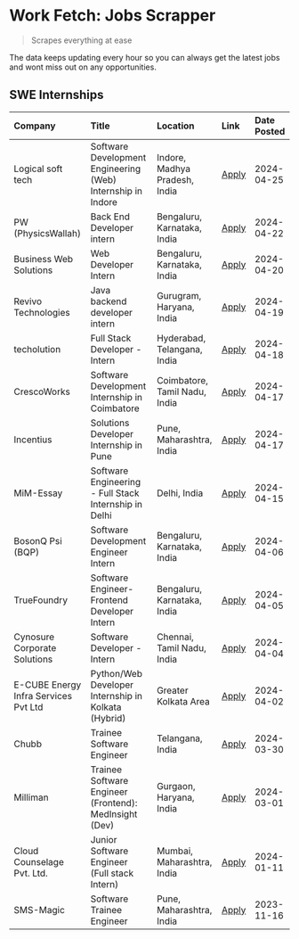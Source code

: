 # Work Fetch: Jobs Scrapper
> Scrapes everything at ease

The data keeps updating every hour so you can always get the latest jobs and wont miss out on any opportunities.

## SWE Internships
<!--START_SECTION:workfetch-->
| Company                              | Title                                                       | Location                      | Link                                                                                                                                                                                                                                                                                     | Date Posted   |
|:-------------------------------------|:------------------------------------------------------------|:------------------------------|:-----------------------------------------------------------------------------------------------------------------------------------------------------------------------------------------------------------------------------------------------------------------------------------------|:--------------|
| Logical soft tech                    | Software Development Engineering (Web) Internship in Indore | Indore, Madhya Pradesh, India | [Apply](https://in.linkedin.com/jobs/view/software-development-engineering-web-internship-in-indore-at-logical-soft-tech-3911339813?refId=RA9L4xJEzVGlDTO3r5mNbQ%3D%3D&trackingId=yYJ4c0uYYPRhiLKsssaRqQ%3D%3D&position=24&pageNum=0&trk=public_jobs_jserp-result_search-card)           | 2024-04-25    |
| PW (PhysicsWallah)                   | Back End Developer intern                                   | Bengaluru, Karnataka, India   | [Apply](https://in.linkedin.com/jobs/view/back-end-developer-intern-at-pw-physicswallah-3907293630?refId=RA9L4xJEzVGlDTO3r5mNbQ%3D%3D&trackingId=H%2Fps2g4rezggBqFARQFDKg%3D%3D&position=19&pageNum=0&trk=public_jobs_jserp-result_search-card)                                          | 2024-04-22    |
| Business Web Solutions               | Web Developer Intern                                        | Bengaluru, Karnataka, India   | [Apply](https://in.linkedin.com/jobs/view/web-developer-intern-at-business-web-solutions-3906717928?refId=RA9L4xJEzVGlDTO3r5mNbQ%3D%3D&trackingId=A8jka4HDzZR7mn44%2FPdqCQ%3D%3D&position=14&pageNum=0&trk=public_jobs_jserp-result_search-card)                                         | 2024-04-20    |
| Revivo Technologies                  | Java backend developer intern                               | Gurugram, Haryana, India      | [Apply](https://in.linkedin.com/jobs/view/java-backend-developer-intern-at-revivo-technologies-3906034446?refId=RA9L4xJEzVGlDTO3r5mNbQ%3D%3D&trackingId=t2IXneSB%2BAydTSzxZFRs1w%3D%3D&position=23&pageNum=0&trk=public_jobs_jserp-result_search-card)                                   | 2024-04-19    |
| techolution                          | Full Stack Developer - Intern                               | Hyderabad, Telangana, India   | [Apply](https://in.linkedin.com/jobs/view/full-stack-developer-intern-at-techolution-3904814977?refId=RA9L4xJEzVGlDTO3r5mNbQ%3D%3D&trackingId=3twjwfdnICdwYrhD3iAJGA%3D%3D&position=22&pageNum=0&trk=public_jobs_jserp-result_search-card)                                               | 2024-04-18    |
| CrescoWorks                          | Software Development Internship in Coimbatore               | Coimbatore, Tamil Nadu, India | [Apply](https://in.linkedin.com/jobs/view/software-development-internship-in-coimbatore-at-crescoworks-3904327953?refId=RA9L4xJEzVGlDTO3r5mNbQ%3D%3D&trackingId=Wbh%2Fvj1NeC0TuvRJ4S8N4A%3D%3D&position=4&pageNum=0&trk=public_jobs_jserp-result_search-card)                            | 2024-04-17    |
| Incentius                            | Solutions Developer Internship in Pune                      | Pune, Maharashtra, India      | [Apply](https://in.linkedin.com/jobs/view/solutions-developer-internship-in-pune-at-incentius-3904329499?refId=RA9L4xJEzVGlDTO3r5mNbQ%3D%3D&trackingId=caf6tId0QUAgx2wM%2Fim8Mw%3D%3D&position=12&pageNum=0&trk=public_jobs_jserp-result_search-card)                                    | 2024-04-17    |
| MiM-Essay                            | Software Engineering - Full Stack Internship in Delhi       | Delhi, India                  | [Apply](https://in.linkedin.com/jobs/view/software-engineering-full-stack-internship-in-delhi-at-mim-essay-3901647332?refId=RA9L4xJEzVGlDTO3r5mNbQ%3D%3D&trackingId=%2FqJDJEgxPeXxmq6jJjkJ6A%3D%3D&position=15&pageNum=0&trk=public_jobs_jserp-result_search-card)                       | 2024-04-15    |
| BosonQ Psi (BQP)                     | Software Development Engineer Intern                        | Bengaluru, Karnataka, India   | [Apply](https://in.linkedin.com/jobs/view/software-development-engineer-intern-at-bosonq-psi-bqp-3888328596?refId=RA9L4xJEzVGlDTO3r5mNbQ%3D%3D&trackingId=nmubwqqU7d1Ljk890etZsA%3D%3D&position=20&pageNum=0&trk=public_jobs_jserp-result_search-card)                                   | 2024-04-06    |
| TrueFoundry                          | Software Engineer- Frontend Developer Intern                | Bengaluru, Karnataka, India   | [Apply](https://in.linkedin.com/jobs/view/software-engineer-frontend-developer-intern-at-truefoundry-3887320206?refId=RA9L4xJEzVGlDTO3r5mNbQ%3D%3D&trackingId=DHfEPG%2FMpIOo0k8fAKkmdQ%3D%3D&position=9&pageNum=0&trk=public_jobs_jserp-result_search-card)                              | 2024-04-05    |
| Cynosure Corporate Solutions         | Software Developer -Intern                                  | Chennai, Tamil Nadu, India    | [Apply](https://in.linkedin.com/jobs/view/software-developer-intern-at-cynosure-corporate-solutions-3884767755?refId=RA9L4xJEzVGlDTO3r5mNbQ%3D%3D&trackingId=rsgwq7nXmbhgV6hEsegaFA%3D%3D&position=13&pageNum=0&trk=public_jobs_jserp-result_search-card)                                | 2024-04-04    |
| E-CUBE Energy Infra Services Pvt Ltd | Python/Web Developer Internship in Kolkata (Hybrid)         | Greater Kolkata Area          | [Apply](https://in.linkedin.com/jobs/view/python-web-developer-internship-in-kolkata-hybrid-at-e-cube-energy-infra-services-pvt-ltd-3882160442?refId=RA9L4xJEzVGlDTO3r5mNbQ%3D%3D&trackingId=D2jPY1R5IsBVoNHVkvL1pA%3D%3D&position=5&pageNum=0&trk=public_jobs_jserp-result_search-card) | 2024-04-02    |
| Chubb                                | Trainee Software Engineer                                   | Telangana, India              | [Apply](https://in.linkedin.com/jobs/view/trainee-software-engineer-at-chubb-3909641440?refId=RA9L4xJEzVGlDTO3r5mNbQ%3D%3D&trackingId=IYcDn4N%2BpUsa6f2RrXRzrQ%3D%3D&position=11&pageNum=0&trk=public_jobs_jserp-result_search-card)                                                     | 2024-03-30    |
| Milliman                             | Trainee Software Engineer (Frontend): MedInsight (Dev)      | Gurgaon, Haryana, India       | [Apply](https://in.linkedin.com/jobs/view/trainee-software-engineer-frontend-medinsight-dev-at-milliman-3792874280?refId=RA9L4xJEzVGlDTO3r5mNbQ%3D%3D&trackingId=LnmEc6ZGjrSLB2SHNKjErg%3D%3D&position=7&pageNum=0&trk=public_jobs_jserp-result_search-card)                             | 2024-03-01    |
| Cloud Counselage Pvt. Ltd.           | Junior Software Engineer (Full stack Intern)                | Mumbai, Maharashtra, India    | [Apply](https://in.linkedin.com/jobs/view/junior-software-engineer-full-stack-intern-at-cloud-counselage-pvt-ltd-3803132814?refId=RA9L4xJEzVGlDTO3r5mNbQ%3D%3D&trackingId=%2FBd5Myp8F9LC%2FaAuLkDWCA%3D%3D&position=21&pageNum=0&trk=public_jobs_jserp-result_search-card)               | 2024-01-11    |
| SMS-Magic                            | Software Trainee Engineer                                   | Pune, Maharashtra, India      | [Apply](https://in.linkedin.com/jobs/view/software-trainee-engineer-at-sms-magic-3761409781?refId=RA9L4xJEzVGlDTO3r5mNbQ%3D%3D&trackingId=TTbW1QLm2fxdJsX51HZoug%3D%3D&position=25&pageNum=0&trk=public_jobs_jserp-result_search-card)                                                   | 2023-11-16    |
<!--END_SECTION:workfetch-->
